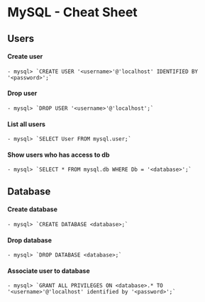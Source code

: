 # MySQL - Cheat Sheet

## Users

#### Create user
    - mysql> `CREATE USER '<username>'@'localhost' IDENTIFIED BY '<password>';`

#### Drop user
    - mysql> `DROP USER '<username>'@'localhost';`

#### List all users
    - mysql> `SELECT User FROM mysql.user;`

#### Show users who has access to db
    - mysql> `SELECT * FROM mysql.db WHERE Db = '<database>';`


## Database

#### Create database
    - mysql> `CREATE DATABASE <database>;`

#### Drop database
    - mysql> `DROP DATABASE <database>;`

#### Associate user to database
    - mysql> `GRANT ALL PRIVILEGES ON <database>.* TO '<username>'@'localhost' identified by '<password>';`
